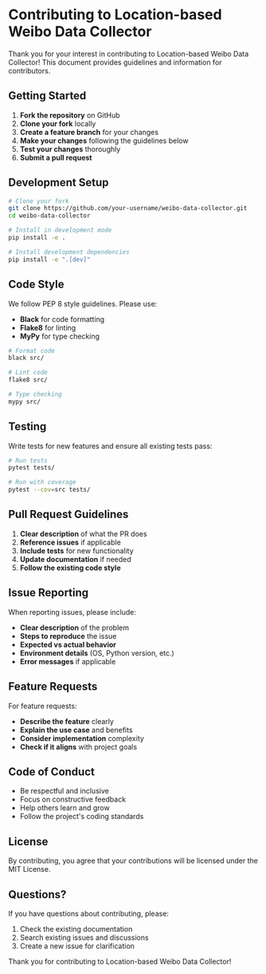# Contributing to Location-based Weibo Data Collector

Thank you for your interest in contributing to Location-based Weibo Data Collector! This document provides guidelines and information for contributors.

## Getting Started

1. **Fork the repository** on GitHub
2. **Clone your fork** locally
3. **Create a feature branch** for your changes
4. **Make your changes** following the guidelines below
5. **Test your changes** thoroughly
6. **Submit a pull request**

## Development Setup

```bash
# Clone your fork
git clone https://github.com/your-username/weibo-data-collector.git
cd weibo-data-collector

# Install in development mode
pip install -e .

# Install development dependencies
pip install -e ".[dev]"
```

## Code Style

We follow PEP 8 style guidelines. Please use:

- **Black** for code formatting
- **Flake8** for linting
- **MyPy** for type checking

```bash
# Format code
black src/

# Lint code
flake8 src/

# Type checking
mypy src/
```

## Testing

Write tests for new features and ensure all existing tests pass:

```bash
# Run tests
pytest tests/

# Run with coverage
pytest --cov=src tests/
```

## Pull Request Guidelines

1. **Clear description** of what the PR does
2. **Reference issues** if applicable
3. **Include tests** for new functionality
4. **Update documentation** if needed
5. **Follow the existing code style**

## Issue Reporting

When reporting issues, please include:

- **Clear description** of the problem
- **Steps to reproduce** the issue
- **Expected vs actual behavior**
- **Environment details** (OS, Python version, etc.)
- **Error messages** if applicable

## Feature Requests

For feature requests:

- **Describe the feature** clearly
- **Explain the use case** and benefits
- **Consider implementation** complexity
- **Check if it aligns** with project goals

## Code of Conduct

- Be respectful and inclusive
- Focus on constructive feedback
- Help others learn and grow
- Follow the project's coding standards

## License

By contributing, you agree that your contributions will be licensed under the MIT License.

## Questions?

If you have questions about contributing, please:

1. Check the existing documentation
2. Search existing issues and discussions
3. Create a new issue for clarification

Thank you for contributing to Location-based Weibo Data Collector! 